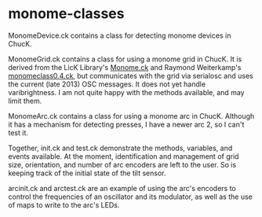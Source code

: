 monome-classes
==============
MonomeDevice.ck contains a class for detecting monome devices in ChucK.

MonomeGrid.ck contains a class for using a monome grid in ChucK.  It
is derived from the LicK Library's
[Monome.ck](https://github.com/heuermh/lick/blob/master/Monome.ck) and
Raymond Weiterkamp's
[monomeclass0.4.ck](http://monome.org/docs/_media/app:monomeclass0.4.ck.zip),
but communicates with the grid via serialosc and uses the current
(late 2013) OSC messages.  It does not yet handle varibrightness.  I
am not quite happy with the methods available, and may limit them.  

MonomeArc.ck contains a class for using a monome arc in ChucK.
Although it has a mechanism for detecting presses, I have a newer arc
2, so I can't test it.

Together, init.ck and test.ck demonstrate the methods, variables, and
events available.  At the moment, identification and management of
grid size, orientation, and number of arc encoders are left to the
user.  So is keeping track of the initial state of the tilt sensor.

arcinit.ck and arctest.ck are an example of using the arc's encoders
to control the frequencies of an oscillator and its modulator, as well
as the use of maps to write to the arc's LEDs.
